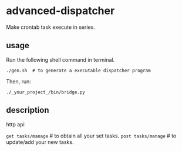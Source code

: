 # advanced-dispatcher

Make crontab task execute in series.

## usage

Run the following shell command in terminal.

`./gen.sh  # to generate a executable dispatcher program`

Then, run:

`./_your_project_/bin/bridge.py`

## description

http api

`get tasks/manage` # to obtain all your set tasks.
`post tasks/manage` # to update/add your new tasks.
